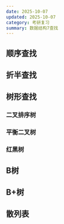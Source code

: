 ```yaml
---
date: 2025-10-07
updated: 2025-10-07
category: 考研复习
summary: 数据结构7查找
---
```

## 顺序查找





## 折半查找





## 树形查找

### 二叉排序树



### 平衡二叉树



### 红黑树







## B树





## B+树





## 散列表

